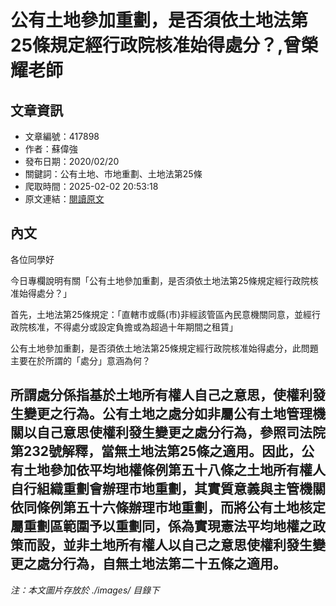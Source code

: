 # 公有土地參加重劃，是否須依土地法第25條規定經行政院核准始得處分？,曾榮耀老師

## 文章資訊
- 文章編號：417898
- 作者：蘇偉強
- 發布日期：2020/02/20
- 關鍵詞：公有土地、市地重劃、土地法第25條
- 爬取時間：2025-02-02 20:53:18
- 原文連結：[閱讀原文](https://real-estate.get.com.tw/Columns/detail.aspx?no=417898)

## 內文
各位同學好

今日專欄說明有關「公有土地參加重劃，是否須依土地法第25條規定經行政院核准始得處分？」

首先，土地法第25條規定：「直轄市或縣(市)非經該管區內民意機關同意，並經行政院核准，不得處分或設定負擔或為超過十年期間之租賃」

公有土地參加重劃，是否須依土地法第25條規定經行政院核准始得處分，此問題主要在於所謂的「處分」意涵為何？

所謂處分係指基於土地所有權人自己之意思，使權利發生變更之行為。公有土地之處分如非屬公有土地管理機關以自己意思使權利發生變更之處分行為，參照司法院第232號解釋，當無土地法第25條之適用。因此，公有土地參加依平均地權條例第五十八條之土地所有權人自行組織重劃會辦理市地重劃，其實質意義與主管機關依同條例第五十六條辦理市地重劃，而將公有土地核定屬重劃區範圍予以重劃同，係為實現憲法平均地權之政策而設，並非土地所有權人以自己之意思使權利發生變更之處分行為，自無土地法第二十五條之適用。
---
*注：本文圖片存放於 ./images/ 目錄下*
